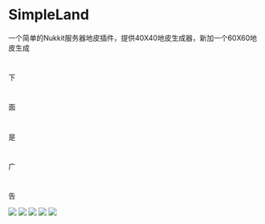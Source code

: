 # SimpleLand
一个简单的Nukkit服务器地皮插件，提供40X40地皮生成器，新加一个60X60地皮生成
#
#
#
#
#
下
#
面
#
是
#
广
#
告

<img src="http://www.solememory.top/images/166.jpg">
<img src="http://www.solememory.top/images/GiantCourage.jpg">
<img src="http://i1.piimg.com/1949/09b8ae9c1c309101s.png">
<imd src="http://chuantu.biz/t5/101/1496824511x1863727670.png">
<img src="http://chuantu.biz/t5/101/1496824600x1863727670.png">
<img src="http://chuantu.biz/t5/101/1496824691x1863727670.png">
